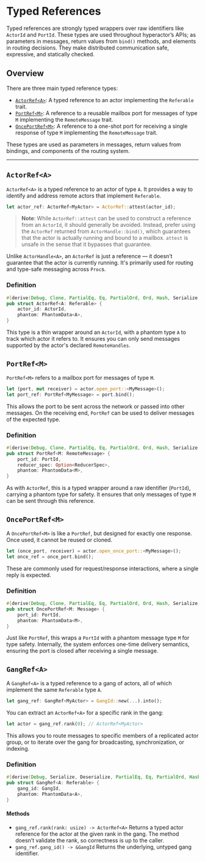 # Typed References

Typed references are strongly typed wrappers over raw identifiers like `ActorId` and `PortId`. These types are used throughout hyperactor’s APIs; as parameters in messages, return values from `bind()` methods, and elements in routing decisions. They make distributed communication safe, expressive, and statically checked.

## Overview

There are three main typed reference types:

- [`ActorRef<A>`](#actorrefa): A typed reference to an actor implementing the `Referable` trait.
- [`PortRef<M>`](#portrefm): A reference to a reusable mailbox port for messages of type `M` implementing the `RemoteMessage` trait.
- [`OncePortRef<M>`](#onceportrefm): A reference to a one-shot port for receiving a single response of type `M` implementing the `RemoteMessage` trait.

These types are used as parameters in messages, return values from bindings, and components of the routing system.

---

## `ActorRef<A>`

`ActorRef<A>` is a typed reference to an actor of type `A`. It provides a way to identify and address remote actors that implement `Referable`.

```rust
let actor_ref: ActorRef<MyActor> = ActorRef::attest(actor_id);
```

> **Note**: While `ActorRef::attest` can be used to construct a reference from an `ActorId`, it should generally be avoided. Instead, prefer using the `ActorRef` returned from `ActorHandle::bind()`, which guarantees that the actor is actually running and bound to a mailbox. `attest` is unsafe in the sense that it bypasses that guarantee.

Unlike `ActorHandle<A>`, an `ActorRef` is just a reference — it doesn’t guarantee that the actor is currently running. It's primarily used for routing and type-safe messaging across `Proc`s.

### Definition
```rust
#[derive(Debug, Clone, PartialEq, Eq, PartialOrd, Ord, Hash, Serialize, Deserialize)]
pub struct ActorRef<A: Referable> {
    actor_id: ActorId,
    phantom: PhantomData<A>,
}
```
This type is a thin wrapper around an `ActorId`, with a phantom type `A` to track which actor it refers to. It ensures you can only send messages supported by the actor's declared `RemoteHandles`.

## `PortRef<M>`

`PortRef<M>` refers to a mailbox port for messages of type `M`.
```rust
let (port, mut receiver) = actor.open_port::<MyMessage>();
let port_ref: PortRef<MyMessage> = port.bind();
```

This allows the port to be sent across the network or passed into other messages. On the receiving end, `PortRef` can be used to deliver messages of the expected type.

### Definition

```rust
#[derive(Debug, Clone, PartialEq, Eq, PartialOrd, Ord, Hash, Serialize, Deserialize)]
pub struct PortRef<M: RemoteMessage> {
    port_id: PortId,
    reducer_spec: Option<ReducerSpec>,
    phantom: PhantomData<M>,
}
```
As with `ActorRef`, this is a typed wrapper around a raw identifier (`PortId`), carrying a phantom type for safety. It ensures that only messages of type `M` can be sent through this reference.

## `OncePortRef<M>`

A `OncePortRef<M>` is like a `PortRef`, but designed for exactly one response. Once used, it cannot be reused or cloned.
```rust
let (once_port, receiver) = actor.open_once_port::<MyMessage>();
let once_ref = once_port.bind();
```
These are commonly used for request/response interactions, where a single reply is expected.

### Definition

```rust
#[derive(Debug, Clone, PartialEq, Eq, PartialOrd, Ord, Hash, Serialize, Deserialize)]
pub struct OncePortRef<M: Message> {
    port_id: PortId,
    phantom: PhantomData<M>,
}
```
Just like `PortRef`, this wraps a `PortId` with a phantom message type `M` for type safety. Internally, the system enforces one-time delivery semantics, ensuring the port is closed after receiving a single message.

## `GangRef<A>`

A `GangRef<A>` is a typed reference to a gang of actors, all of which implement the same `Referable` type `A`.
```rust
let gang_ref: GangRef<MyActor> = GangId::new(...).into();
```
You can extract an `ActorRef<A>` for a specific rank in the gang:
```rust
let actor = gang_ref.rank(0); // ActorRef<MyActor>
```
This allows you to route messages to specific members of a replicated actor group, or to iterate over the gang for broadcasting, synchronization, or indexing.

### Definition
```rust
#[derive(Debug, Serialize, Deserialize, PartialEq, Eq, PartialOrd, Hash, Ord)]
pub struct GangRef<A: Referable> {
    gang_id: GangId,
    phantom: PhantomData<A>,
}
```

#### Methods
- `gang_ref.rank(rank: usize) -> ActorRef<A>`
Returns a typed actor reference for the actor at the given rank in the gang. The method doesn’t validate the rank, so correctness is up to the caller.
- `gang_ref.gang_id() -> &GangId`
Returns the underlying, untyped gang identifier.
